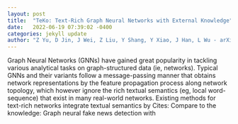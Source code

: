 ```yaml
---
layout: post
title:  "TeKo: Text-Rich Graph Neural Networks with External Knowledge"
date:   2022-06-19 07:39:02 -0400
categories: jekyll update
author: "Z Yu, D Jin, J Wei, Z Liu, Y Shang, Y Xiao, J Han, L Wu - arXiv preprint arXiv , 2022"
---
```

Graph Neural Networks (GNNs) have gained great popularity in tackling various analytical tasks on graph-structured data (ie, networks). Typical GNNs and their variants follow a message-passing manner that obtains network representations by the feature propagation process along network topology, which however ignore the rich textual semantics (eg, local word-sequence) that exist in many real-world networks. Existing methods for text-rich networks integrate textual semantics by  Cites: Compare to the knowledge: Graph neural fake news detection with